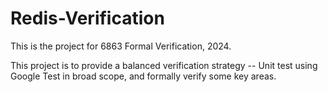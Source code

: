 # Redis-Verification

This is the project for 6863 Formal Verification, 2024.

This project is to provide a balanced verification strategy -- Unit test using Google Test in broad scope, and formally verify some key areas.

